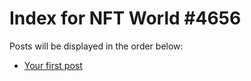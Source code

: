# Index for NFT World #4656
Posts will be displayed in the order below:

- [Your first post](./001-first.md)


